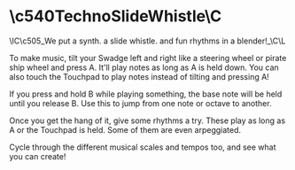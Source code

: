 # \c540TechnoSlideWhistle\C

\lC\c505_We put a synth. a slide whistle. and fun rhythms in a blender!_\C\L

To make music, tilt your Swadge left and right like a steering wheel or pirate ship wheel and press A. It'll play notes as long as A is held down. You can also touch the Touchpad to play notes instead of tilting and pressing A!

If you press and hold B while playing something, the base note will be held until you release B. Use this to jump from one note or octave to another.

Once you get the hang of it, give some rhythms a try. These play as long as A or the Touchpad is held. Some of them are even arpeggiated.

Cycle through the different musical scales and tempos too, and see what you can create!
